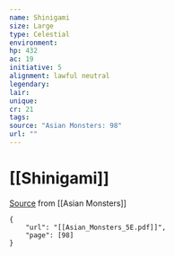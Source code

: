 ```yaml
---
name: Shinigami
size: Large
type: Celestial
environment: 
hp: 432
ac: 19
initiative: 5
alignment: lawful neutral
legendary: 
lair: 
unique: 
cr: 21
tags: 
source: "Asian Monsters: 98"
url: ""
---
```

# [[Shinigami]]

[Source](zotero://open-pdf/library/items/2YJ39RUI?page=98) from [[Asian Monsters]]

```pdf
{
	"url": "[[Asian_Monsters_5E.pdf]]",
	"page": [98]
}
```

